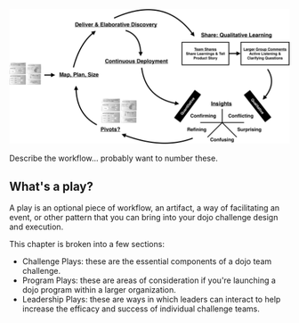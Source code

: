 
![Overview of the Dojo Workflow](images/workflow-overview.png)

Describe the workflow... probably want to number these.

## What's a play? 

A play is an optional piece of workflow, an artifact, a way of facilitating an event, or other pattern that you can bring into your dojo challenge design and execution.

This chapter is broken into a few sections:

- Challenge Plays: these are the essential components of a dojo team challenge.
- Program Plays: these are areas of consideration if you're launching a dojo program within a larger organization.
- Leadership Plays: these are ways in which leaders can interact to help increase the efficacy and success of individual challenge teams.